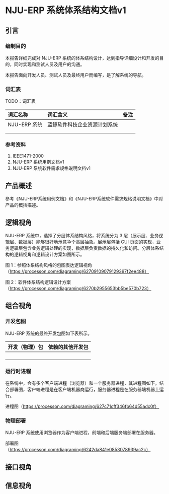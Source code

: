 # NJU-ERP 系统体系结构文档v1

## 引言

### 编制目的

本报告详细完成对 NJU-ERP 系统的体系结构设计，达到指导详细设计和开发的目的，同时实现和测试人员及用户的沟通。

本报告面向开发人员、测试人员及最终用户而编写，是了解系统的导航。

### 词汇表

TODO：词汇表

| 词汇名称     | 词汇含义                     | 备注 |
| :----------- | :--------------------------- | ---- |
| NJU-ERP 系统 | 蓝鲸软件科技企业资源计划系统 |      |
|              |                              |      |
|              |                              |      |

### 参考资料

1. IEEE1471-2000
2. NJU-ERP 系统用例文档v1
3. NJU-ERP 系统软件需求规格说明文档v1

## 产品概述

参考《NJU-ERP系统用例文档》和《NJU-ERP系统软件需求规格说明文档》中对产品的概括描述。

## 逻辑视角

NJU-ERP 系统中，选择了分层体系结构风格，将系统分为 3 层（展示层、业务逻辑层、数据层）能够很好地示意争个高层抽象。展示层包括 GUI 页面的实现，业务逻辑层包含业务逻辑处理的实现，数据层负责数据的持久化和访问。分层体系结构的逻辑视角和逻辑设计方案如图所示。

图 1：参照体系结构风格的包图表达逻辑视角（https://processon.com/diagraming/62709109079129397f2ee488）

图 2：软件体系结构逻辑设计方案（https://processon.com/diagraming/6270b2955653bb5be570b723）

## 组合视角

### 开发包图

NJU-ERP 系统的最终开发包图如下表所示。

| 开发（物理）包 | 依赖的其他开发包 |
| -------------- | ---------------- |
|                |                  |
|                |                  |
|                |                  |
|                |                  |

### 运行时进程

在系统中，会有多个客户端进程（浏览器）和一个服务器进程，其进程图如下。结合部署图，客户端进程是在客户端机器商运行，服务器进程是在服务器端机器上运行。

进程图（https://processon.com/diagraming/627c71cff346fb64d55adc0f）

### 物理部署

NJU-ERP 系统使用浏览器作为客户端进程，前端和后端服务端部署在服务器。

部署图（https://processon.com/diagraming/6242da841e0853078939ac2c）

## 接口视角

## 信息视角